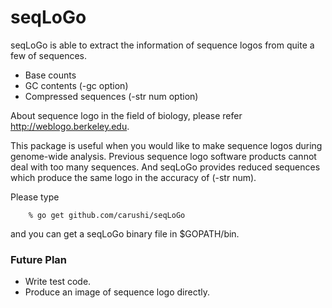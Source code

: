 seqLoGo
=======

seqLoGo is able to extract the information of sequence logos from quite a few of sequences.

* Base counts
* GC contents (-gc option)
* Compressed sequences (-str num option)

About sequence logo in the field of biology, please refer http://weblogo.berkeley.edu.

This package is useful when you would like to make sequence logos during genome-wide analysis.
Previous sequence logo software products cannot deal with too many sequences.
And seqLoGo provides reduced sequences which produce the same logo in the accuracy of (-str num).

Please type
```
	% go get github.com/carushi/seqLoGo
```
and you can get a seqLoGo binary file in $GOPATH/bin.

### Future Plan

* Write test code.
* Produce an image of sequence logo directly.

